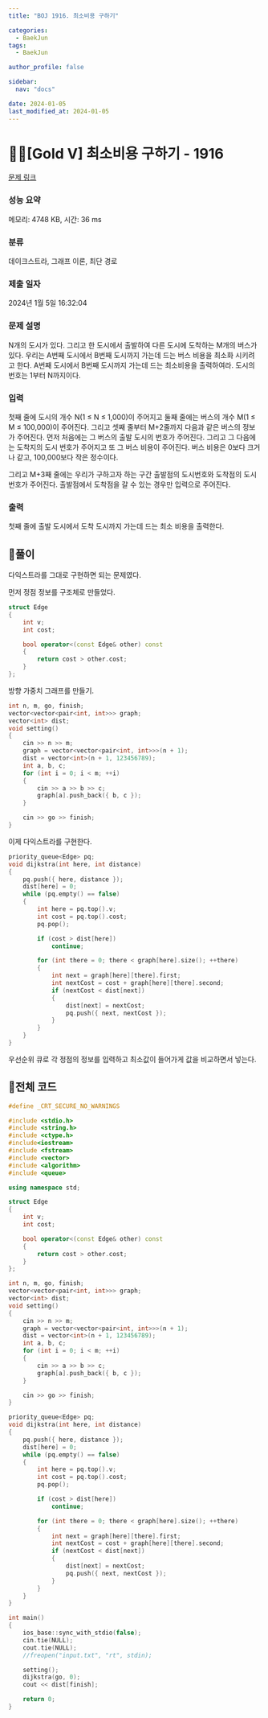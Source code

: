 ```yaml
---
title: "BOJ 1916. 최소비용 구하기"

categories:
  - BaekJun
tags:
  - BaekJun

author_profile: false

sidebar:
  nav: "docs"

date: 2024-01-05
last_modified_at: 2024-01-05
---
```


# 🙇‍♀️[Gold V] 최소비용 구하기 - 1916 

[문제 링크](https://www.acmicpc.net/problem/1916) 

### 성능 요약

메모리: 4748 KB, 시간: 36 ms

### 분류

데이크스트라, 그래프 이론, 최단 경로

### 제출 일자

2024년 1월 5일 16:32:04

### 문제 설명

<p>N개의 도시가 있다. 그리고 한 도시에서 출발하여 다른 도시에 도착하는 M개의 버스가 있다. 우리는 A번째 도시에서 B번째 도시까지 가는데 드는 버스 비용을 최소화 시키려고 한다. A번째 도시에서 B번째 도시까지 가는데 드는 최소비용을 출력하여라. 도시의 번호는 1부터 N까지이다.</p>

### 입력 

 <p>첫째 줄에 도시의 개수 N(1 ≤ N ≤ 1,000)이 주어지고 둘째 줄에는 버스의 개수 M(1 ≤ M ≤ 100,000)이 주어진다. 그리고 셋째 줄부터 M+2줄까지 다음과 같은 버스의 정보가 주어진다. 먼저 처음에는 그 버스의 출발 도시의 번호가 주어진다. 그리고 그 다음에는 도착지의 도시 번호가 주어지고 또 그 버스 비용이 주어진다. 버스 비용은 0보다 크거나 같고, 100,000보다 작은 정수이다.</p>

<p>그리고 M+3째 줄에는 우리가 구하고자 하는 구간 출발점의 도시번호와 도착점의 도시번호가 주어진다. 출발점에서 도착점을 갈 수 있는 경우만 입력으로 주어진다.</p>

### 출력 

 <p>첫째 줄에 출발 도시에서 도착 도시까지 가는데 드는 최소 비용을 출력한다.</p>

## 🚀풀이

다익스트라를 그대로 구현하면 되는 문제였다.  

먼저 정점 정보를 구조체로 만들었다.  

```cpp
struct Edge
{
	int v;
	int cost;

	bool operator<(const Edge& other) const
	{
		return cost > other.cost;
	}
};
```

방향 가중치 그래프를 만들기.  

```cpp
int n, m, go, finish;
vector<vector<pair<int, int>>> graph;
vector<int> dist;
void setting()
{
	cin >> n >> m;
	graph = vector<vector<pair<int, int>>>(n + 1);
	dist = vector<int>(n + 1, 123456789);
	int a, b, c;
	for (int i = 0; i < m; ++i)
	{
		cin >> a >> b >> c;
		graph[a].push_back({ b, c });
	}

	cin >> go >> finish;
}
```

이제 다익스트라를 구현한다.  

```cpp
priority_queue<Edge> pq;
void dijkstra(int here, int distance)
{
	pq.push({ here, distance });
	dist[here] = 0;
	while (pq.empty() == false)
	{
		int here = pq.top().v;
		int cost = pq.top().cost;
		pq.pop();

		if (cost > dist[here])
			continue;

		for (int there = 0; there < graph[here].size(); ++there)
		{
			int next = graph[here][there].first;
			int nextCost = cost + graph[here][there].second;
			if (nextCost < dist[next])
			{
				dist[next] = nextCost;
				pq.push({ next, nextCost });
			}
		}
	}
}
```

우선순위 큐로 각 정점의 정보를 입력하고 최소값이 들어가게 값을 비교하면서 넣는다.

## 🚀전체 코드

```cpp
#define _CRT_SECURE_NO_WARNINGS

#include <stdio.h>
#include <string.h>
#include <ctype.h>
#include<iostream>
#include <fstream>
#include <vector>
#include <algorithm>
#include <queue>

using namespace std;

struct Edge
{
	int v;
	int cost;

	bool operator<(const Edge& other) const
	{
		return cost > other.cost;
	}
};

int n, m, go, finish;
vector<vector<pair<int, int>>> graph;
vector<int> dist;
void setting()
{
	cin >> n >> m;
	graph = vector<vector<pair<int, int>>>(n + 1);
	dist = vector<int>(n + 1, 123456789);
	int a, b, c;
	for (int i = 0; i < m; ++i)
	{
		cin >> a >> b >> c;
		graph[a].push_back({ b, c });
	}

	cin >> go >> finish;
}

priority_queue<Edge> pq;
void dijkstra(int here, int distance)
{
	pq.push({ here, distance });
	dist[here] = 0;
	while (pq.empty() == false)
	{
		int here = pq.top().v;
		int cost = pq.top().cost;
		pq.pop();

		if (cost > dist[here])
			continue;

		for (int there = 0; there < graph[here].size(); ++there)
		{
			int next = graph[here][there].first;
			int nextCost = cost + graph[here][there].second;
			if (nextCost < dist[next])
			{
				dist[next] = nextCost;
				pq.push({ next, nextCost });
			}
		}
	}
}

int main()
{
	ios_base::sync_with_stdio(false);
	cin.tie(NULL);
	cout.tie(NULL);
	//freopen("input.txt", "rt", stdin);

	setting();
	dijkstra(go, 0);
	cout << dist[finish];

	return 0;
}
```